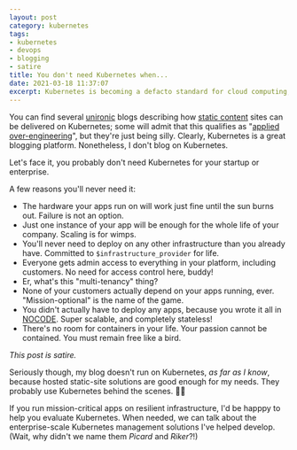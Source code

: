 ```yaml
---
layout: post
category: kubernetes
tags:
- kubernetes 
- devops
- blogging
- satire
title: You don't need Kubernetes when...
date: 2021-03-18 11:37:07
excerpt: Kubernetes is becoming a defacto standard for cloud computing, and the platform of choice for hosting blogs. Perhaps in the declining minority, however, I will not adopt Kubernetes as a blogging platform, and here's why.
---
```


You can find several [unironic][unironic] blogs describing how [static content][staticcontent] sites can be delivered on Kubernetes; some will admit that this qualifies as "[applied over-engineering][applied-over-engineering]", but they're just being silly. Clearly, Kubernetes is a great blogging platform. Nonetheless, I don't blog on Kubernetes.

Let's face it, you probably don't need Kubernetes for your startup or enterprise.

A few reasons you'll never need it:

* The hardware your apps run on will work just fine until the sun burns out. Failure is not an option.
* Just one instance of your app will be enough for the whole life of your company. Scaling is for wimps.
* You'll never need to deploy on any other infrastructure than you already have. Committed to `$infrastructure_provider` for life.
* Everyone gets admin access to everything in your platform, including customers. No need for access control here, buddy!
* Er, what's this "multi-tenancy" thing?
* None of your customers actually depend on your apps running, ever. "Mission-optional" is the name of the game.
* You didn't actually have to deploy any apps, because you wrote it all in [NOCODE][nocode]. Super scalable, and completely stateless!
* There's no room for containers in your life. Your passion cannot be contained. You must remain free like a bird.

_This post is satire._ 

Seriously though, my blog doesn't run on Kubernetes, _as far as I know_, because hosted static-site solutions are good enough for my needs. They probably use Kubernetes behind the scenes. 🤷‍♂️  

If you run mission-critical apps on resilient infrastructure, I'd be happpy to help you evaluate Kubernetes. When needed, we can talk about the enterprise-scale Kubernetes management solutions I've helped develop. (Wait, why didn't we name them _Picard_ and _Riker_?!)




[unironic]: https://mbuffett.com/posts/kubernetes-setup/ 
[staticcontent]: https://mattjmcnaughton.com/post/hosting-static-blog-on-kubernetes/
[applied-over-engineering]: https://danrl.com/writing/my-blog-on-kubernetes/
[nocode]: https://github.com/kelseyhightower/nocode
